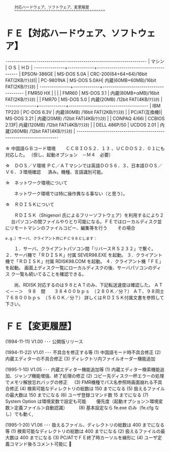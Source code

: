 
		対応ハードウェア、ソフトウェア、変更履歴
		^^^^^^^^^^^^^^^^^^^^^^^^^^^^^^^^^^^^^^^^



ＦＥ【対応ハードウェア、ソフトウェア】
=====================================
   ･--------------･-------------･--------------------------------------･
   |  マシン      |  ＯＳ       |  ＨＤ                                |
   ･--------------+-------------+--------------------------------------･
   | EPSON-386GE  | MS-DOS 5.0A | CRC-200(64+64+64)/16bit FAT(2KB/ｸﾗｽﾀ)|
   | PC-9801NA    | MS-DOS 5.0AH| 内蔵(60MB+60MB)/16bit FAT(2KB/ｸﾗｽﾀ)  |
   ･--------------+-------------+--------------------------------------･
   | FMR50 HX     |             |                                      |
   | FMR60        | MS-DOS 3.1  | 内蔵(80MB+αMB)/16bit FAT(2KB/ｸﾗｽﾀ)  |
   | FMR70        | MS-DOS 5.0  | 内蔵(20MB)     /12bit FAT(4KB/ｸﾗｽﾀ)  |
   ･--------------+-------------+--------------------------------------･
   | IBM TP220    | PC-DOS 6.3V | 内蔵(80MB)     /16bit FAT(2KB/ｸﾗｽﾀ)  |
   | PC/AT(互換機)| MS-DOS 3.21 | 内蔵(20MB)     /12bit FAT(4KB/ｸﾗｽﾀ)  |
   | CONPAQ 4/66i | CCBIOS 2.13F| 内蔵(120MB)    /12bit FAT(4KB/ｸﾗｽﾀ)  |
   | DELL 486P/50 | UCDOS  2.01 | 内蔵(260MB)    /12bit FAT(4KB/ｸﾗｽﾀ)  |
   ･--------------･-------------･--------------------------------------･

☆  中国語ＧＢコード環境
　　ＣＣＢＩＯＳ２．１３ 、ＵＣＤＯＳ２．０１にも対応した。
    （但し、起動オプション　－Ｍ４　必要）

☆　ＤＯＳ／Ｖ環境
    ＰＣ／ＡＴマシンでは英語ＤＯＳ６．３、日本語ＤＯＳ／Ｖ６．３環境確認
　  済み。機種、言語識別可能。


☆　ネットワーク環境について

　　ネットワーク環境では特に操作異なる事ない（と思う）。

☆　ＲＤＩＳＫについて

　　ＲＤＩＳＫ（Shigenori 氏によるフリーソフトウェア）を利用するにより２
　  台パソコンの間ファイルやりとり可能になる。ＦＥではローカルディスク並
    にリモートマシンのファイルコピー、編集等を行う
　　その場合

    e.g.）サーバ、クライアント共にＰＣ９８とします：
　　１．サーバ、クライアントパソコン間「リバースＲＳ２３２」で繋ぐ。
    ２．サーバ機で「ＲＤＩＳＫ」付属 SEVER98.EXE を起動。
    ３．クライアント機で「ＲＤＩＳＫ」付属 RDISK98.COM を起動。
    ４．クライアント機「ＦＥ」を起動。
        画面上ディスク一覧にローカルディスクの後、サーバパソコンのディス
	ク一覧も続いてることを確認できる。

　　尚、RDISK 対応するのは９８とＡＴのみ、下記転送速度は確認した。
	ＡＴ　＜－－＞　９８　間　　３８４００ｂｐｓ　（２８０Ｋ／分？）
	ＡＴ、９８同士　　　　　　　７６８００ｂｐｓ　（５６０Ｋ／分？）
    詳しくはＲＤＩＳＫ付属文書を参照して下さい。


ＦＥ【変更履歴】
===============

  (1994-11-11)
  V1.00 ･･･ 公開版リリース

  (1994-11-22)
  V1.01 ･･･ 不具合を修正する等
       (1) 中国語モード時不具合修正
       (2) 内蔵エディターの不具合修正
       (3) ディレクトリ内ファイルオーダー機能追加

  (1995-1-10)
  V1.05 ･･･ 内蔵エディター機能追加等
       (1) 内蔵エディター検索機能追加、ジャンプ機能増強、終了処理の修正
       (2) コピー先ディスク一杯エラーの処理でメモリ解放忘れバッグの修正
　     (3) FMR機種でパス名参照時画面崩れる不具合修正
       (4) 検索可能なディレクトリの総数は 150 までになる
       (5) 扱えるファイルの最大数は 150 までになる
       (6) ユーザ登録コマンド数 15 までになる
       (7) System Option は環境変数で設定も可能
       　　優先度（起動オプション＞環境変数＞定義ファイル＞自動認識）
  　　 (8) 基本設定なら fe.exe のみ（fe.cfg なし）でも動く,

  (1995-1-20)
  V1.06 ･･･ 扱えるファイル、ディレクトリの総数は 400 までになる等
       (1) 検索可能なディレクトリの総数は 400 までになる
       (2) 扱えるファイルの最大数は 400 までになる
       (3) PC/ATでＦＥ終了時カーソルを線形に
       (4) ユーザ定義コマンド後ろコメント可能に

